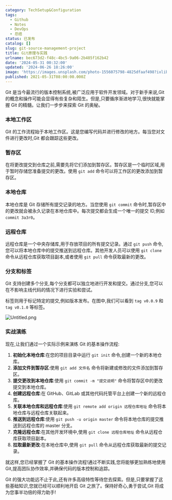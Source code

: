 ```yaml
---
category: TechSetup&Configuration
tags:
  - Github
  - Notes
  - DevOps
  - 总结
status: 已发布
catalog: []
slug: git-source-management-project
title: Git原理与实践
urlname: bec673d2-f48c-4bc5-9a06-2b485f162b42
date: '2024-05-31 00:32:00'
updated: '2024-06-26 18:26:00'
image: 'https://images.unsplash.com/photo-1556075798-4825dfaaf498?ixlib=rb-4.0.3&q=85&fm=jpg&crop=entropy&cs=srgb'
published: 2021-05-31T08:00:00.000Z
---
```


Git 是当今最流行的版本控制系统,被广泛应用于软件开发领域。对于新手来说,Git 的概念和操作可能会显得有些复杂和陌生。但是,只要循序渐进地学习,很快就能掌握 Git 的精髓。让我们一步步来探索 Git 的奥秘。


### 本地工作区


Git 的工作流程始于本地工作区。这是您编写代码并进行修改的地方。每当您对文件进行更改时,Git 都会跟踪这些更改。


### 暂存区


在将更改提交到仓库之前,需要先将它们添加到暂存区。暂存区是一个临时区域,用于暂时存储您准备提交的更改。使用 `git add` 命令可以将工作区的更改添加到暂存区。


### 本地仓库


本地仓库是 Git 存储所有提交记录的地方。当您使用 `git commit` 命令时,暂存区中的更改就会被永久记录在本地仓库中。每次提交都会生成一个唯一的提交 ID,例如 `commit 3a3r0`。


### 远程仓库


远程仓库是一个中央存储库,用于存放项目的所有提交记录。通过 `git push` 命令,您可以将本地仓库中的提交推送到远程仓库。其他开发人员可以使用 `git clone` 命令从远程仓库获取项目副本,或者使用 `git pull` 命令获取最新的更改。


### 分支和标签


Git 支持创建多个分支,每个分支都可以独立地进行开发和提交。通过分支,您可以在不影响主线代码的情况下进行实验和尝试。


标签则用于标记特定的提交,例如版本发布。在图中,我们可以看到 `tag v0.0.9` 和 `tag v0.1.0` 等标签。


![Untitled.png](https://prod-files-secure.s3.us-west-2.amazonaws.com/5d24fe63-e567-4804-86f9-9fdc62e13082/77b77e01-3aab-4add-bdbd-7f489727861d/Untitled.png?X-Amz-Algorithm=AWS4-HMAC-SHA256&X-Amz-Content-Sha256=UNSIGNED-PAYLOAD&X-Amz-Credential=ASIAZI2LB466RY6TRXH3%2F20250227%2Fus-west-2%2Fs3%2Faws4_request&X-Amz-Date=20250227T213317Z&X-Amz-Expires=3600&X-Amz-Security-Token=IQoJb3JpZ2luX2VjEEMaCXVzLXdlc3QtMiJHMEUCICDkcN3%2Bic6jsGJ5jQjy1F6MhxfVCZL1jTsTicJBOdPsAiEAyQPwrzvNcQKkuFzfond1ayKkTvmtSeGRV8accVpXEzQq%2FwMIfBAAGgw2Mzc0MjMxODM4MDUiDMOVj4eNl14NL5iI%2BSrcA6%2F6hXtWwuuz5jJGEjp7iKBH%2FBw97HAAJjwSCqpraNKNNLoxujX3O0RnlCrVXYwfbCakaOCyHyvaf%2FeuLOZIkaFsPzG%2BPu1OWKDRIqhVzL4OIMIY3a1J%2BjCdPUzNMgNW0q5xqOHTDRl2YPmPGDnRLkvJrKQKNNC4LN2ObDEdILizXbau1vZ4Y14nQmAky4Qhf%2BdAK15cUoJqtIdwbhKNSjUbqfZYMNV8f8rwbBmp6FSVSISWfAVwN9igWwCnstNkAyoco9UfF%2ByU%2FI5rb2g44%2F6jIFrbtlIn2V9SmhVTqVumumcJ6oiJF7zMH3GaPFLUHFvY4TuZqTlBqWWH8oL48b3LYWSU22G84auSkVKDkU2Njj9JJXXZyOGh%2FzR5IlRNFB8hY3rSOI9kALSErNlLIZDeMGB%2FKl%2F2lIXl0mf2SR9pmJQGby4cGHWZZsrkDWG0b%2FCHR6%2Fdr14b0Ee%2BJC1%2BbWf2D2sL9JpbFhIvM0kwCSisFz%2Brldhn88NF3Gkdw%2B5qSB3raZZ4ibK1N11s7pIq5SrNw%2BMoJVXVUvoVpQTxWMK7wVpdYFYkPCQkrFSWaZXSrJqhcloaVKNd5pPP%2FG42gRNZZI7cNmY%2BzOJagJfBCOqQAJgnc%2BJRt5Af%2F2j4MLzvgr4GOqUBvHuyPVP1doa0EFf6u09kGLykmW9njE72sKhuhiJMKzWjjac0cuXDFruaQFYMgM06JHepgWx4rqcKgE8KqlxHV8AisdpWnjBWIk5b1LrqecZHNrOJk5Lvm8IZ7SYlnShYG048OEKnikcEFSW%2FJf7gS8jw%2BS9fuP%2BBUXeVYHLr7sEeqsujq4pt9Tu30bgARL5OBq%2BXiCLAmvH1FJ7DQEL9HMyfpuIW&X-Amz-Signature=fdc919e5977048b4c03a87b77ef71574556b917943249dbeaf8202f0321f93cd&X-Amz-SignedHeaders=host&x-id=GetObject)


### 实战演练


现在,让我们通过一个实际示例来演练 Git 的基本操作流程:

1. **初始化本地仓库**:在您的项目目录中运行 `git init` 命令,创建一个新的本地仓库。
2. **添加文件到暂存区**:使用 `git add 文件名` 命令将新建或修改的文件添加到暂存区。
3. **提交更改到本地仓库**:使用 `git commit -m "提交说明"` 命令将暂存区中的更改提交到本地仓库。
4. **创建远程仓库**:在 GitHub、GitLab 或其他代码托管平台上创建一个新的远程仓库。
5. **关联本地仓库和远程仓库**:使用 `git remote add origin 远程仓库地址` 命令将本地仓库与远程仓库关联起来。
6. **推送到远程仓库**:使用 `git push -u origin master` 命令将本地仓库的提交推送到远程仓库的 master 分支。
7. **克隆远程仓库**:在其他开发环境中,使用 `git clone 远程仓库地址` 命令从远程仓库获取项目副本。
8. **拉取最新更改**:在本地仓库中,使用 `git pull` 命令从远程仓库获取最新的提交记录。

就这样,您已经掌握了 Git 的基本操作流程!通过不断实践,您将能够更加熟练地使用 Git,提高团队协作效率,并确保代码的版本控制和追踪。


Git 的强大功能远不止于此,还有许多高级特性等待您去探索。但是,只要掌握了这些基础知识,您就已经可以顺利地开启 Git 之旅了。保持好奇心,勇于尝试,Git 将成为您事半功倍的得力助手!

